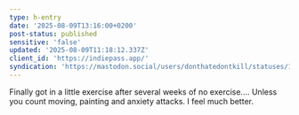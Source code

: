 ```yaml
---
type: h-entry
date: '2025-08-09T13:16:00+0200'
post-status: published
sensitive: 'false'
updated: '2025-08-09T11:18:12.337Z'
client_id: 'https://indiepass.app/'
syndication: 'https://mastodon.social/users/donthatedontkill/statuses/114998528100721712'
---
```

Finally got in a little exercise after several weeks of no exercise.... Unless you count moving, painting and anxiety attacks. I feel much better.

